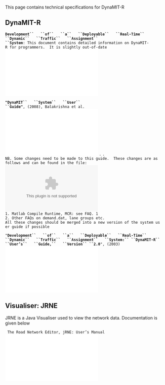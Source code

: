 This page contains technical specifications for DynaMIT-R

## DynaMIT-R

**`Development``   ``of``   ``a``   ``Deployable``   ``Real-Time``
 ``Dynamic``   ``Traffic``   ``Assignment``
 ``System`**`: This document contains detailed information on DynaMIT-R for programmers.  It is slightly out-of-date`
![<File:DynaMIT_Programmer_Guide_Aug2002.pdf>](DynaMIT_Programmer_Guide_Aug2002.pdf
"File:DynaMIT_Programmer_Guide_Aug2002.pdf")

**`"DynaMIT``   ``System``   ``User``
 ``Guide"`**`, (2008), Balakrishna et al.`
![<File:DynaMIT_system_user_guide.pdf>](DynaMIT_system_user_guide.pdf
"File:DynaMIT_system_user_guide.pdf")
`.`
`.`
`NB. Some changes need to be made to this guide.  These changes are as follows and can be found in the file: `![<File:DynaMIT>`
 ``Tutorial.docx`](DynaMIT_Tutorial.docx "File:DynaMIT Tutorial.docx")
`1. Matlab Compile Runtime, MCR: see FAQ. 1`
`2. Other FAQs on demand.dat, lane groups etc.`
`All these changes should be merged into a new version of the system user guide if possible`

`"`**`Development``   ``of``   ``a``   ``Deployable``   ``Real-Time``
 ``Dynamic``   ``Traffic``   ``Assignment``   ``System:``
 ``DynaMIT-R``   ``User’s``   ``Guide,``   ``Version``
 ``2.0`**`", (2003)`
![<File:DynaMIT-RealtimeUser_Guide.pdf>](DynaMIT-RealtimeUser_Guide.pdf
"File:DynaMIT-RealtimeUser_Guide.pdf")

## Visualiser: JRNE

JRNE is a Java Visualiser used to view the network data. Documentation
is given below

` The Road Network Editor, jRNE: User’s Manual `![<File:jRNE-manual-draft.pdf>](jRNE-manual-draft.pdf
"File:jRNE-manual-draft.pdf")